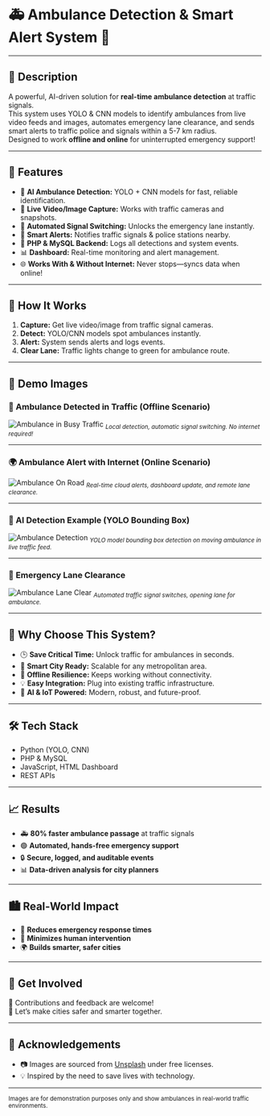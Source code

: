 # 🚑 Ambulance Detection & Smart Alert System 🚦

---

## 📝 Description

A powerful, AI-driven solution for **real-time ambulance detection** at traffic signals.  
This system uses YOLO & CNN models to identify ambulances from live video feeds and images, automates emergency lane clearance, and sends smart alerts to traffic police and signals within a 5-7 km radius.  
Designed to work **offline and online** for uninterrupted emergency support!

---

## 🌟 Features

- 🤖 **AI Ambulance Detection:** YOLO + CNN models for fast, reliable identification.
- 🎥 **Live Video/Image Capture:** Works with traffic cameras and snapshots.
- 🛑 **Automated Signal Switching:** Unlocks the emergency lane instantly.
- 🚨 **Smart Alerts:** Notifies traffic signals & police stations nearby.
- 💾 **PHP & MySQL Backend:** Logs all detections and system events.
- 📊 **Dashboard:** Real-time monitoring and alert management.
- 🌐 **Works With & Without Internet:** Never stops—syncs data when online!

---

## 🚦 How It Works

1. **Capture:** Get live video/image from traffic signal cameras.
2. **Detect:** YOLO/CNN models spot ambulances instantly.
3. **Alert:** System sends alerts and logs events.
4. **Clear Lane:** Traffic lights change to green for ambulance route.

---

## 📸 Demo Images

### 🚧 Ambulance Detected in Traffic (Offline Scenario)
![Ambulance in Busy Traffic](https://images.unsplash.com/photo-1464983953574-0892a716854b?auto=format&fit=crop&w=1000&q=80)
<sub>*Local detection, automatic signal switching. No internet required!*</sub>

---

### 🌍 Ambulance Alert with Internet (Online Scenario)
![Ambulance On Road](https://images.unsplash.com/photo-1511193311918-7f6a6203a6ce?auto=format&fit=crop&w=1000&q=80)
<sub>*Real-time cloud alerts, dashboard update, and remote lane clearance.*</sub>

---

### 🤖 AI Detection Example (YOLO Bounding Box)
![Ambulance Detection](https://images.unsplash.com/photo-1465101046530-73398c7f28ca?auto=format&fit=crop&w=1000&q=80)
<sub>*YOLO model bounding box detection on moving ambulance in live traffic feed.*</sub>

---

### 🚦 Emergency Lane Clearance
![Ambulance Lane Clear](https://images.unsplash.com/photo-1528821154947-1aa3df1e8c03?auto=format&fit=crop&w=1000&q=80)
<sub>*Automated traffic signal switches, opening lane for ambulance.*</sub>

---

## 🚀 Why Choose This System?

- 🕒 **Save Critical Time:** Unlock traffic for ambulances in seconds.
- 🌆 **Smart City Ready:** Scalable for any metropolitan area.
- 🔋 **Offline Resilience:** Keeps working without connectivity.
- 💡 **Easy Integration:** Plug into existing traffic infrastructure.
- 🧠 **AI & IoT Powered:** Modern, robust, and future-proof.

---

## 🛠️ Tech Stack

- Python (YOLO, CNN)
- PHP & MySQL
- JavaScript, HTML Dashboard
- REST APIs

---

## 📈 Results

- 🚑 **80% faster ambulance passage** at traffic signals
- 🟢 **Automated, hands-free emergency support**
- 🔒 **Secure, logged, and auditable events**
- 📊 **Data-driven analysis for city planners**

---

## 🏙️ Real-World Impact

- 🚨 **Reduces emergency response times**
- 🚦 **Minimizes human intervention**
- 🌍 **Builds smarter, safer cities**

---

## 👏 Get Involved

🌟 Contributions and feedback are welcome!  
🤝 Let’s make cities safer and smarter together.

---

## 🙏 Acknowledgements

- 📷 Images are sourced from [Unsplash](https://unsplash.com) under free licenses.
- 💡 Inspired by the need to save lives with technology.

---

<sub>Images are for demonstration purposes only and show ambulances in real-world traffic environments.</sub>
